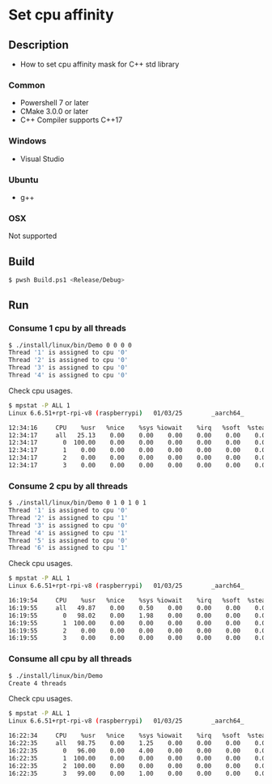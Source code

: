 # Set cpu affinity

## Description

* How to set cpu affinity mask for C++ std library

### Common

* Powershell 7 or later
* CMake 3.0.0 or later
* C++ Compiler supports C++17

### Windows

* Visual Studio

### Ubuntu

* g++

### OSX

Not supported

## Build

````sh
$ pwsh Build.ps1 <Release/Debug>
````

## Run

### Consume 1 cpu by all threads

````bash
$ ./install/linux/bin/Demo 0 0 0 0
Thread '1' is assigned to cpu '0'
Thread '2' is assigned to cpu '0'
Thread '3' is assigned to cpu '0'
Thread '4' is assigned to cpu '0'
````

Check cpu usages.

````bash
$ mpstat -P ALL 1
Linux 6.6.51+rpt-rpi-v8 (raspberrypi)   01/03/25        _aarch64_       (4 CPU)

12:34:16     CPU    %usr   %nice    %sys %iowait    %irq   %soft  %steal  %guest  %gnice   %idle
12:34:17     all   25.13    0.00    0.00    0.00    0.00    0.00    0.00    0.00    0.00   74.87
12:34:17       0  100.00    0.00    0.00    0.00    0.00    0.00    0.00    0.00    0.00    0.00
12:34:17       1    0.00    0.00    0.00    0.00    0.00    0.00    0.00    0.00    0.00  100.00
12:34:17       2    0.00    0.00    0.00    0.00    0.00    0.00    0.00    0.00    0.00  100.00
12:34:17       3    0.00    0.00    0.00    0.00    0.00    0.00    0.00    0.00    0.00  100.00
````

### Consume 2 cpu by all threads

````bash
$ ./install/linux/bin/Demo 0 1 0 1 0 1
Thread '1' is assigned to cpu '0'
Thread '2' is assigned to cpu '1'
Thread '3' is assigned to cpu '0'
Thread '4' is assigned to cpu '1'
Thread '5' is assigned to cpu '0'
Thread '6' is assigned to cpu '1'
````

Check cpu usages.

````bash
$ mpstat -P ALL 1
Linux 6.6.51+rpt-rpi-v8 (raspberrypi)   01/03/25        _aarch64_       (4 CPU)

16:19:54     CPU    %usr   %nice    %sys %iowait    %irq   %soft  %steal  %guest  %gnice   %idle
16:19:55     all   49.87    0.00    0.50    0.00    0.00    0.00    0.00    0.00    0.00   49.62
16:19:55       0   98.02    0.00    1.98    0.00    0.00    0.00    0.00    0.00    0.00    0.00
16:19:55       1  100.00    0.00    0.00    0.00    0.00    0.00    0.00    0.00    0.00    0.00
16:19:55       2    0.00    0.00    0.00    0.00    0.00    0.00    0.00    0.00    0.00  100.00
16:19:55       3    0.00    0.00    0.00    0.00    0.00    0.00    0.00    0.00    0.00  100.00
````

### Consume all cpu by all threads

````bash
$ ./install/linux/bin/Demo
Create 4 threads
````

Check cpu usages.

````bash
$ mpstat -P ALL 1
Linux 6.6.51+rpt-rpi-v8 (raspberrypi)   01/03/25        _aarch64_       (4 CPU)

16:22:34     CPU    %usr   %nice    %sys %iowait    %irq   %soft  %steal  %guest  %gnice   %idle
16:22:35     all   98.75    0.00    1.25    0.00    0.00    0.00    0.00    0.00    0.00    0.00
16:22:35       0   96.00    0.00    4.00    0.00    0.00    0.00    0.00    0.00    0.00    0.00
16:22:35       1  100.00    0.00    0.00    0.00    0.00    0.00    0.00    0.00    0.00    0.00
16:22:35       2  100.00    0.00    0.00    0.00    0.00    0.00    0.00    0.00    0.00    0.00
16:22:35       3   99.00    0.00    1.00    0.00    0.00    0.00    0.00    0.00    0.00    0.00
````